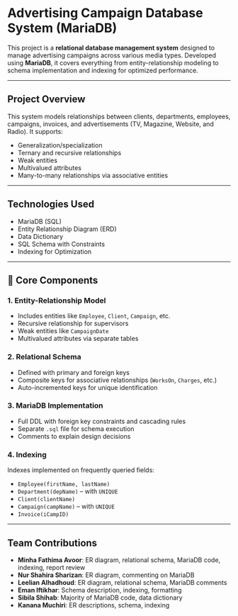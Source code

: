 # Advertising Campaign Database System (MariaDB)

This project is a **relational database management system** designed to manage advertising campaigns across various media types. Developed using **MariaDB**, it covers everything from entity-relationship modeling to schema implementation and indexing for optimized performance.


---

## Project Overview

This system models relationships between clients, departments, employees, campaigns, invoices, and advertisements (TV, Magazine, Website, and Radio). It supports:
- Generalization/specialization
- Ternary and recursive relationships
- Weak entities
- Multivalued attributes
- Many-to-many relationships via associative entities

---

## Technologies Used

- MariaDB (SQL)
- Entity Relationship Diagram (ERD)
- Data Dictionary
- SQL Schema with Constraints
- Indexing for Optimization

---

## 🧱 Core Components

### 1. Entity-Relationship Model
- Includes entities like `Employee`, `Client`, `Campaign`, etc.
- Recursive relationship for supervisors
- Weak entities like `CampaignDate`
- Multivalued attributes via separate tables

### 2. Relational Schema
- Defined with primary and foreign keys
- Composite keys for associative relationships (`WorksOn`, `Charges`, etc.)
- Auto-incremented keys for unique identification

### 3. MariaDB Implementation
- Full DDL with foreign key constraints and cascading rules
- Separate `.sql` file for schema execution
- Comments to explain design decisions

### 4. Indexing
Indexes implemented on frequently queried fields:
- `Employee(firstName, lastName)`
- `Department(depName)` – with `UNIQUE`
- `Client(clientName)`
- `Campaign(campName)` – with `UNIQUE`
- `Invoice(iCampID)`

---

## Team Contributions

- **Minha Fathima Avoor**: ER diagram, relational schema, MariaDB code, indexing, report review  
- **Nur Shahira Sharizan**: ER diagram, commenting on MariaDB  
- **Leelian Alhadhoud**: ER diagram, relational schema, MariaDB comments  
- **Eman Iftikhar**: Schema description, indexing, formatting  
- **Sibila Shihab**: Majority of MariaDB code, data dictionary  
- **Kanana Muchiri**: ER descriptions, schema, indexing  


